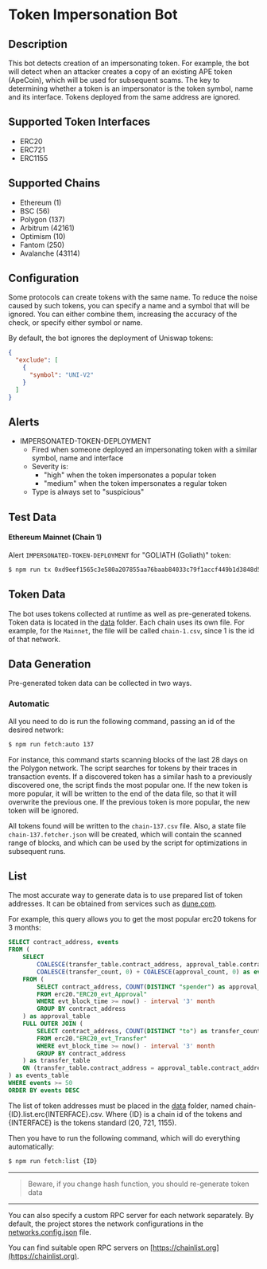 # Token Impersonation Bot

## Description

This bot detects creation of an impersonating token.
For example, the bot will detect when an attacker creates a copy of an existing APE token (ApeCoin),
which will be used for subsequent scams.
The key to determining whether a token is an impersonator is the token symbol, name and its interface.
Tokens deployed from the same address are ignored.

## Supported Token Interfaces

- ERC20
- ERC721
- ERC1155

## Supported Chains

- Ethereum (1)
- BSC (56)
- Polygon (137)
- Arbitrum (42161)
- Optimism (10)
- Fantom (250)
- Avalanche (43114)

## Configuration

Some protocols can create tokens with the same name.
To reduce the noise caused by such tokens, you can specify a name and a symbol that will be ignored.
You can either combine them, increasing the accuracy of the check, or specify either symbol or name.

By default, the bot ignores the deployment of Uniswap tokens:

```json
{
  "exclude": [
    {
      "symbol": "UNI-V2"
    }
  ]
}
```

## Alerts

- IMPERSONATED-TOKEN-DEPLOYMENT
  - Fired when someone deployed an impersonating token with a similar symbol, name and interface
  - Severity is:
    - "high" when the token impersonates a popular token
    - "medium" when the token impersonates a regular token
  - Type is always set to "suspicious"

## Test Data

#### Ethereum Mainnet (Chain 1)

Alert `IMPERSONATED-TOKEN-DEPLOYMENT` for "GOLIATH (Goliath)" token:

```bash
$ npm run tx 0xd9eef1565c3e580a207855aa76baab84033c79f1accf449b1d3848d5e9c795a9
```

## Token Data

The bot uses tokens collected at runtime as well as pre-generated tokens.
Token data is located in the [data](./data) folder. Each chain uses its own file.
For example, for the `Mainnet`, the file will be called `chain-1.csv`, since 1 is the id of that network.

## Data Generation

Pre-generated token data can be collected in two ways.

### Automatic

All you need to do is run the following command, passing an id of the desired network:

```bash
$ npm run fetch:auto 137
```

For instance, this command starts scanning blocks of the last 28 days on the Polygon network.
The script searches for tokens by their traces in transaction events.
If a discovered token has a similar hash to a previously discovered one, the script finds the most popular one.
If the new token is more popular, it will be written to the end of the data file,
so that it will overwrite the previous one.
If the previous token is more popular, the new token will be ignored.

All tokens found will be written to the `chain-137.csv` file. Also, a state file `chain-137.fetcher.json` will be created,
which will contain the scanned range of blocks, and which can be used by the script for optimizations in subsequent runs.

## List

The most accurate way to generate data is to use prepared list of token addresses.
It can be obtained from services such as [dune.com](https://dune.com).

For example, this query allows you to get the most popular erc20 tokens for 3 months:

```sql
SELECT contract_address, events
FROM (
    SELECT
        COALESCE(transfer_table.contract_address, approval_table.contract_address) as contract_address,
        COALESCE(transfer_count, 0) + COALESCE(approval_count, 0) as events
    FROM (
        SELECT contract_address, COUNT(DISTINCT "spender") as approval_count
        FROM erc20."ERC20_evt_Approval"
        WHERE evt_block_time >= now() - interval '3' month
        GROUP BY contract_address
    ) as approval_table
    FULL OUTER JOIN (
        SELECT contract_address, COUNT(DISTINCT "to") as transfer_count
        FROM erc20."ERC20_evt_Transfer"
        WHERE evt_block_time >= now() - interval '3' month
        GROUP BY contract_address
    ) as transfer_table
    ON (transfer_table.contract_address = approval_table.contract_address)
) as events_table
WHERE events >= 50
ORDER BY events DESC
```

The list of token addresses must be placed in the [data](./data) folder, named chain-{ID}.list.erc{INTERFACE}.csv.
Where {ID} is a chain id of the tokens and {INTERFACE} is the tokens standard (20, 721, 1155).

Then you have to run the following command, which will do everything automatically:

```bash
$ npm run fetch:list {ID}
```

---

> Beware, if you change hash function, you should re-generate token data

---

You can also specify a custom RPC server for each network separately.
By default, the project stores the network configurations in the [networks.config.json](./networks.config.json) file.

You can find suitable open RPC servers on [https://chainlist.org](https://chainlist.org).
